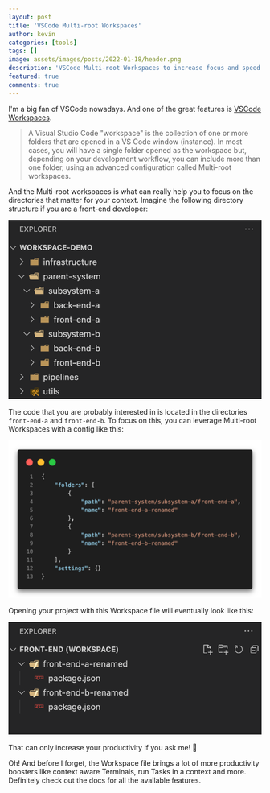 ```yaml
---
layout: post
title: 'VSCode Multi-root Workspaces'
author: kevin
categories: [tools]
tags: []
image: assets/images/posts/2022-01-18/header.png
description: 'VSCode Multi-root Workspaces to increase focus and speed up development'
featured: true
comments: true
---
```


I'm a big fan of VSCode nowadays. And one of the great features is [VSCode Workspaces](https://code.visualstudio.com/docs/editor/workspaces).

> A Visual Studio Code "workspace" is the collection of one or more folders that are opened in a VS Code window (instance). In most cases, you will have a single folder opened as the workspace but, depending on your development workflow, you can include more than one folder, using an advanced configuration called Multi-root workspaces.

And the Multi-root workspaces is what can really help you to focus on the directories that matter for your context. Imagine the following directory structure if you are a front-end developer:

![img](/assets/images/posts/2022-01-18/1.png)

The code that you are probably interested in is located in the directories `front-end-a` and `front-end-b`. To focus on this, you can leverage Multi-root Workspaces with a config like this:

![img](/assets/images/posts/2022-01-18/workspace-setting.png)

Opening your project with this Workspace file will eventually look like this:

![img](/assets/images/posts/2022-01-18/front-end-focused-workspace.png)

That can only increase your productivity if you ask me! 🚀

Oh! And before I forget, the Workspace file brings a lot of more productivity boosters like context aware Terminals, run Tasks in a context and more. Definitely check out the docs for all the available features.
